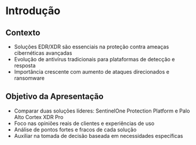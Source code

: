 # Introdução

## Contexto
- Soluções EDR/XDR são essenciais na proteção contra ameaças cibernéticas avançadas
- Evolução de antivírus tradicionais para plataformas de detecção e resposta
- Importância crescente com aumento de ataques direcionados e ransomware

## Objetivo da Apresentação
- Comparar duas soluções líderes: SentinelOne Protection Platform e Palo Alto Cortex XDR Pro
- Foco nas opiniões reais de clientes e experiências de uso
- Análise de pontos fortes e fracos de cada solução
- Auxiliar na tomada de decisão baseada em necessidades específicas
